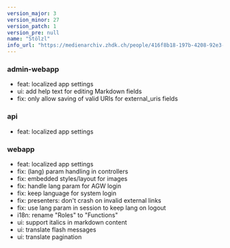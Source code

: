 ```yaml
---
version_major: 3
version_minor: 27
version_patch: 1
version_pre: null
name: "Stölzl"
info_url: "https://medienarchiv.zhdk.ch/people/416f8b18-197b-4208-92e3-869967dacf92"
---
```


### admin-webapp

- feat: localized app settings
- ui: add help text for editing Markdown fields
- fix: only allow saving of valid URIs for external_uris fields

### api

- feat: localized app settings

### webapp

- feat: localized app settings
- fix: (lang) param handling in controllers
- fix: embedded styles/layout for images
- fix: handle lang param for AGW login
- fix: keep language for system login
- fix: presenters: don't crash on invalid external links
- fix: use lang param in session to keep lang on logout
- i18n: rename "Roles" to "Functions"
- ui: support italics in markdown content
- ui: translate flash messages
- ui: translate pagination
